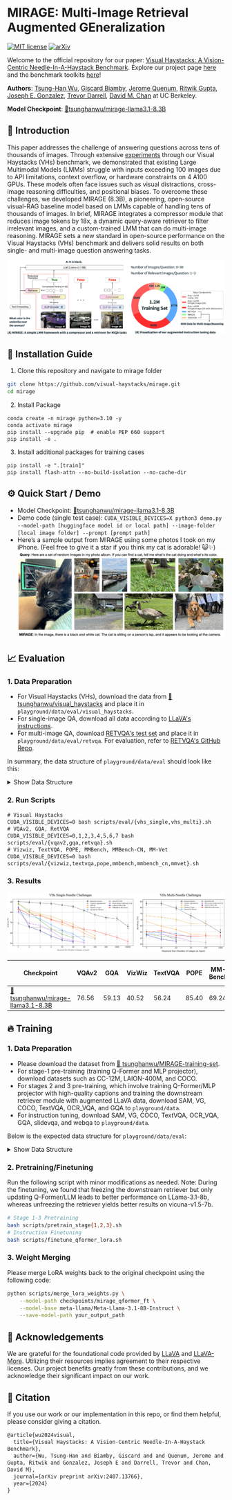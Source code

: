 # MIRAGE: Multi-Image Retrieval Augmented GEneralization

[![MIT license](https://img.shields.io/badge/License-MIT-blue.svg)](https://lbesson.mit-license.org/)  [![arXiv](https://img.shields.io/badge/arXiv-2407.13766-red)](https://arxiv.org/abs/2407.13766) 

Welcome to the official repository for our paper: [Visual Haystacks: A Vision-Centric Needle-In-A-Haystack Benchmark](https://arxiv.org/abs/2407.13766). Explore our project page [here](https://visual-haystacks.github.io/) and the benchmark toolkits [here](https://github.com/visual-haystacks/vhs_benchmark)!

**Authors**: [Tsung-Han Wu](https://tsunghan-wu.github.io/), [Giscard Biamby](https://scholar.google.com/citations?user=s0Fof5IAAAAJ&hl=en), [Jerome Quenum](https://people.eecs.berkeley.edu/~jquenum/), [Ritwik Gupta](https://ritwikgupta.me/), [Joseph E. Gonzalez](https://people.eecs.berkeley.edu/~jegonzal/), [Trevor Darrell](https://people.eecs.berkeley.edu/~trevor/), [David M. Chan](https://dchan.cc/) at UC Berkeley. 

**Model Checkpoint**: [🤗tsunghanwu/mirage-llama3.1-8.3B](https://huggingface.co/tsunghanwu/mirage-llama3.1-8.3B)

## :rocket: Introduction

This paper addresses the challenge of answering questions across tens of thousands of images. Through extensive [experiments](https://github.com/visual-haystacks/vhs_benchmark) through our Visual Haystacks (VHs) benchmark, we demonstrated that existing Large Multimodal Models (LMMs) struggle with inputs exceeding 100 images due to API limitations, context overflow, or hardware constraints on 4 A100 GPUs. These models often face issues such as visual distractions, cross-image reasoning difficulties, and positional biases. To overcome these challenges, we developed MIRAGE (8.3B), a pioneering, open-source visual-RAG baseline model based on LMMs capable of handling tens of thousands of images. In brief, MIRAGE integrates a compressor module that reduces image tokens by 18x, a dynamic query-aware retriever to filter irrelevant images, and a custom-trained LMM that can do multi-image reasoning. MIRAGE sets a new standard in open-source performance on the Visual Haystacks (VHs) benchmark and delivers solid results on both single- and multi-image question answering tasks.

![](assets/MIRAGE.png)

## :wrench: Installation Guide

1. Clone this repository and navigate to mirage folder
```bash
git clone https://github.com/visual-haystacks/mirage.git
cd mirage
```

2. Install Package
```Shell
conda create -n mirage python=3.10 -y
conda activate mirage
pip install --upgrade pip  # enable PEP 660 support
pip install -e .
```

3. Install additional packages for training cases
```
pip install -e ".[train]"
pip install flash-attn --no-build-isolation --no-cache-dir
```

## :gear: Quick Start / Demo
- Model Checkpoint: [🤗tsunghanwu/mirage-llama3.1-8.3B](https://huggingface.co/tsunghanwu/mirage-llama3.1-8.3B)
- Demo code (single test case): `CUDA_VISIBLE_DEVICES=X python3 demo.py --model-path [huggingface model id or local path] --image-folder [local image folder] --prompt [prompt path]`
- Here’s a sample output from MIRAGE using some photos I took on my iPhone. (Feel free to give it a star if you think my cat is adorable! 😺✨)
![](assets/demo.png)

<h2>📈 Evaluation</h2>

<h3>1. Data Preparation</h3>
<ul>
    <li>For Visual Haystacks (VHs), download the data from <a href="https://huggingface.co/datasets/tsunghanwu/visual_haystacks">🤗 tsunghanwu/visual_haystacks</a> and place it in <code>playground/data/eval/visual_haystacks</code>.</li>
    <li>For single-image QA, download all data according to <a href="https://github.com/haotian-liu/LLaVA/blob/main/docs/Evaluation.md">LLaVA's instructions</a>.</li>
    <li>For multi-image QA, download <a href="https://drive.google.com/file/d/1_YHHNGJqprT30XPUyVW9F8oGOxuavVwN/view?usp=sharing">RETVQA's test set</a> and place it in <code>playground/data/eval/retvqa</code>. For evaluation, refer to <a href="https://github.com/Abhiram4572/mi_bart">RETVQA's GitHub Repo</a>.</li>
</ul>
<p>In summary, the data structure of <code>playground/data/eval</code> should look like this:</p>
<details>
    <summary>Show Data Structure</summary>
    <pre>
playground/data/eval/
├── gqa
│   ├── answers
│   ├── data                   # directory
│   ├── llava_gqa_testdev_balanced.jsonl
├── mmbench
│   ├── answers
│   ├── answers_upload
│   └── mmbench_dev_20230712.tsv
├── mmbench_cn
│   ├── answers
│   ├── answers_upload
│   └── mmbench_dev_cn_20231003.tsv
├── mm-vet
│   ├── answers
│   ├── images                  # directory
│   ├── llava-mm-vet.jsonl
│   └── results
├── pope
│   ├── answers
│   ├── coco                    # directory (point to COCO2014)
│   └── llava_pope_test.jsonl
├── retvqa
│   ├── answers
│   ├── vg                     # directory (point to Visual Genome directory)
│   └── retvqa_test_mirage.json
├── textvqa
│   ├── answers
│   ├── llava_textvqa_val_v051_ocr.jsonl
│   ├── TextVQA_0.5.1_val.json
│   └── train_images           # directory (download from their website)
├── visual_haystacks
│   ├── coco             # directory (point to COCO2017)
│   └── VHs_qa           # directory (download from VHs' huggingface)
├── vizwiz
│   ├── answers
│   ├── answers_upload
│   ├── llava_test.jsonl
│   └── test                   # directory (download from their website)
└── vqav2
    ├── answers
    ├── answers_upload
    ├── llava_vqav2_mscoco_test2015.jsonl
    ├── llava_vqav2_mscoco_test-dev2015.jsonl
    └── test2015               # directory (download from their website)
    </pre>
</details>

<h3>2. Run Scripts</h3>
<pre><code># Visual Haystacks
CUDA_VISIBLE_DEVICES=0 bash scripts/eval/{vhs_single,vhs_multi}.sh
# VQAv2, GQA, RetVQA
CUDA_VISIBLE_DEVICES=0,1,2,3,4,5,6,7 bash scripts/eval/{vqav2,gqa,retvqa}.sh
# Vizwiz, TextVQA, POPE, MMBench, MMBench-CN, MM-Vet
CUDA_VISIBLE_DEVICES=0 bash scripts/eval/{vizwiz,textvqa,pope,mmbench,mmbench_cn,mmvet}.sh
</code></pre>

<h3>3. Results</h3>
<p><img src="./assets/result_vhs.png" alt="Results of Visual Haystacks" /></p>
<table>
    <thead>
        <tr>
            <th>Checkpoint</th>
            <th>VQAv2</th>
            <th>GQA</th>
            <th>VizWiz</th>
            <th>TextVQA</th>
            <th>POPE</th>
            <th>MM-Bench</th>
            <th>MM-Bench-CN</th>
            <th>MM-Vet</th>
        </tr>
    </thead>
    <tbody>
        <tr>
            <td><a href="https://huggingface.co/tsunghanwu/mirage-llama3.1-8.3B">🤗 tsunghanwu/mirage-llama3.1-8.3B</a></td>
            <td>76.56</td>
            <td>59.13</td>
            <td>40.52</td>
            <td>56.24</td>
            <td>85.40</td>
            <td>69.24</td>
            <td>66.92</td>
            <td>33.4</td>
        </tr>
    </tbody>
</table>


## :fire: Training

### 1. Data Preparation
  - Please download the dataset from [🤗 tsunghanwu/MIRAGE-training-set](https://huggingface.co/datasets/tsunghanwu/MIRAGE-training-set).
  - For stage-1 pre-training (training Q-Former and MLP projector), download datasets such as CC-12M, LAION-400M, and COCO.
  - For stages 2 and 3 pre-training, which involve training Q-Former/MLP projector with high-quality captions and training the downstream retriever module with augmented LLaVA data, download SAM, VG, COCO, TextVQA, OCR_VQA, and GQA to `playground/data`.
  - For instruction tuning, download SAM, VG, COCO, TextVQA, OCR_VQA, GQA, slidevqa, and webqa to `playground/data`.

Below is the expected data structure for `playground/data/eval`:

<details>
    <summary>Show Data Structure</summary>
    <pre>
playground/data/
├── coco
│   ├── annotations
│   ├── test2017
│   ├── train2017
│   └── val2017
├── gqa
│   └── images
├── ocr_vqa
│   └── images
├── sam
│   └── images 
├── share_textvqa
│   └── images
├── slidevqa
│   └── images (download from https://drive.google.com/file/d/11bsX48cPpzCfPBnYJgSesvT7rWc84LpH/view)
├── textvqa
│   └── train_images
├── vg
│   ├── VG_100K
│   └── VG_100K_2
└── webqa
    └── webqa_images (download from https://drive.google.com/drive/folders/1ApfD-RzvJ79b-sLeBx1OaiPNUYauZdAZ and convert them to .jpg format)
    </pre>
</details>

### 2. Pretraining/Finetuning

Run the following script with minor modifications as needed. Note: During the finetuning, we found that freezing the downstream retriever but only updating Q-Former/LLM leads to better performance on LLama-3.1-8b, whereas unfreezing the retriever yields better results on vicuna-v1.5-7b.

```bash
# Stage 1-3 Pretraining
bash scripts/pretrain_stage{1,2,3}.sh
# Instruction Finetuning
bash scripts/finetune_qformer_lora.sh
```

### 3. Weight Merging

Please merge LoRA weights back to the original checkpoint using the following code:

```bash
python scripts/merge_lora_weights.py \
    --model-path checkpoints/mirage_qformer_ft \
    --model-base meta-llama/Meta-Llama-3.1-8B-Instruct \
    --save-model-path your_output_path
```

## :pray: Acknowledgements

We are grateful for the foundational code provided by [LLaVA](https://github.com/haotian-liu/LLaVA) and [LLaVA-More](https://github.com/aimagelab/LLaVA-MORE). Utilizing their resources implies agreement to their respective licenses. Our project benefits greatly from these contributions, and we acknowledge their significant impact on our work. 

## :dart: Citation

If you use our work or our implementation in this repo, or find them helpful, please consider giving a citation.
```
@article{wu2024visual,
  title={Visual Haystacks: A Vision-Centric Needle-In-A-Haystack Benchmark},
  author={Wu, Tsung-Han and Biamby, Giscard and and Quenum, Jerome and Gupta, Ritwik and Gonzalez, Joseph E and Darrell, Trevor and Chan, David M},
  journal={arXiv preprint arXiv:2407.13766},
  year={2024}
}
```